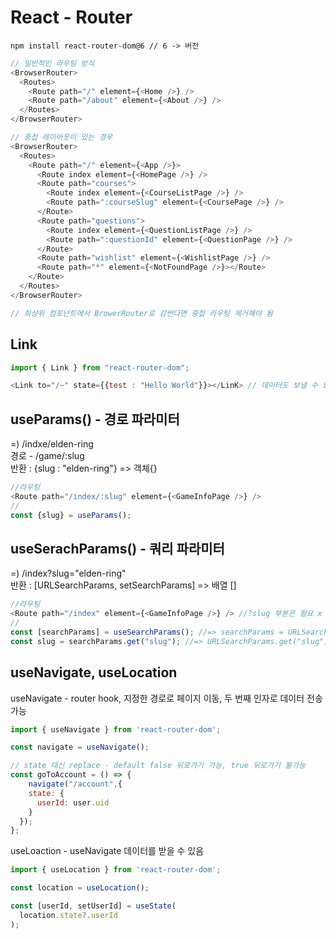 # React - Router
```
npm install react-router-dom@6 // 6 -> 버전
```
```js
// 일반적인 라우팅 방식
<BrowserRouter>
  <Routes>
    <Route path="/" element={<Home />} />
    <Route path="/about" element={<About />} />
  </Routes>
</BrowserRouter>
```
```js
// 중첩 레이아웃이 있는 경우
<BrowserRouter>
  <Routes>
    <Route path="/" element={<App />}>
      <Route index element={<HomePage />} />
      <Route path="courses">
        <Route index element={<CourseListPage />} />
        <Route path=":courseSlug" element={<CoursePage />} />
      </Route>
      <Route path="questions">
        <Route index element={<QuestionListPage />} />
        <Route path=":questionId" element={<QuestionPage />} />
      </Route>
      <Route path="wishlist" element={<WishlistPage />} />
      <Route path="*" element={<NotFoundPage />}></Route>
    </Route>
  </Routes>
</BrowserRouter>

// 최상위 컴포넌트에서 BrowerRouter로 감싼다면 중첩 라우팅 제거해야 됨
```

## Link
```js
import { Link } from "react-router-dom";

<Link to="/~" state={{test : "Hello World"}}></LinK> // 데이터도 보낼 수 있
```

## useParams() - 경로 파라미터
=) /indxe/elden-ring<br>
경로 - /game/:slug<br>
반환 : {slug : "elden-ring"} => 객체{}
```js
//라우팅
<Route path="/index/:slug" element={<GameInfoPage />} />
//
const {slug} = useParams();
```

## useSerachParams() - 쿼리 파라미터
=) /index?slug="elden-ring"<br>
반환 : [URLSearchParams, setSearchParams] => 배열 []
```js
//라우팅
<Route path="/index" element={<GameInfoPage />} /> //?slug 부분은 필요 x
//
const [searchParams] = useSearchParams(); //=> searchParams = URLSearchParams
const slug = searchParams.get("slug"); //=> URLSearchParams.get("slug") = "elden-ring"
```

## useNavigate, useLocation
useNavigate - router hook, 지정한 경로로 페이지 이동, 두 번째 인자로 데이터 전송 가능
```js
import { useNavigate } from 'react-router-dom';

const navigate = useNavigate();

// state 대신 replace - default false 뒤로가기 가능, true 뒤로가기 불가능
const goToAccount = () => {
    navigate("/account",{
    state: {
      userId: user.uid
    }
  });
};
```
useLoaction - useNavigate 데이터를 받을 수 있음
```js
import { useLocation } from 'react-router-dom';

const location = useLocation();

const [userId, setUserId] = useState(
  location.state?.userId
);
```
